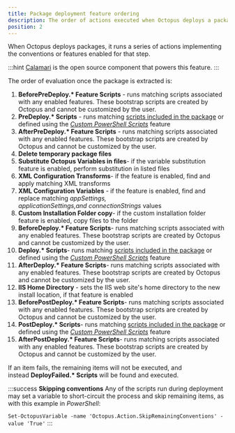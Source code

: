 ```yaml
---
title: Package deployment feature ordering
description: The order of actions executed when Octopus deploys a package.
position: 2
---
```


When Octopus deploys packages, it runs a series of actions implementing the conventions or features enabled for that step.

:::hint
[Calamari](https://github.com/OctopusDeploy/Calamari) is the open source component that powers this feature.
:::

The order of evaluation once the package is extracted is:

1. **BeforePreDeploy.\* Feature Scripts** - runs matching scripts associated with any enabled features. These bootstrap scripts are created by Octopus and cannot be customized by the user.
2. **PreDeploy.\* Scripts** - runs matching [scripts included in the package](/docs/deploying-applications/custom-scripts/index.md#Customscripts-ScriptsinPackages) or defined using the *[Custom PowerShell Scripts](/docs/deploying-applications/custom-scripts/index.md#Customscripts-Scriptsinpackagesteps)* feature
3. **AfterPreDeploy.\* Feature Scripts** - runs matching scripts associated with any enabled features. These bootstrap scripts are created by Octopus and cannot be customized by the user.
4. **Delete temporary package files**
5. **Substitute Octopus Variables in files**- if the variable substitution feature is enabled, perform substitution in listed files
6. **XML Configuration Transforms**- if the feature is enabled, find and apply matching XML transforms
7. **XML Configuration Variables** - if the feature is enabled, find and replace matching *appSettings, applicationSettings,and connectionStrings* values
8. **Custom Installation Folder copy**- if the custom installation folder feature is enabled, copy files to the folder
9. **BeforeDeploy.\* Feature Scripts**- runs matching scripts associated with any enabled features. These bootstrap scripts are created by Octopus and cannot be customized by the user.
10. **Deploy.\* Scripts**- runs matching [scripts included in the package](/docs/deploying-applications/custom-scripts/index.md#Customscripts-ScriptsinPackages) or defined using the *[Custom PowerShell Scripts](/docs/deploying-applications/custom-scripts/index.md#Customscripts-Scriptsinpackagesteps)* feature
11. **AfterDeploy.\* Feature Scripts**- runs matching scripts associated with any enabled features. These bootstrap scripts are created by Octopus and cannot be customized by the user.
12. **IIS Home Directory** - sets the IIS web site's home directory to the new install location, if that feature is enabled
13. **BeforePostDeploy.\* Feature Scripts**- runs matching scripts associated with any enabled features. These bootstrap scripts are created by Octopus and cannot be customized by the user.
14. **PostDeploy.\* Scripts**- runs matching [scripts included in the package](/docs/deploying-applications/custom-scripts/index.md#Customscripts-ScriptsinPackages) or defined using the *[Custom PowerShell Scripts](/docs/deploying-applications/custom-scripts/index.md#Customscripts-Scriptsinpackagesteps)* feature
15. **AfterPostDeploy.\* Feature Scripts**- runs matching scripts associated with any enabled features. These bootstrap scripts are created by Octopus and cannot be customized by the user.

If an item fails, the remaining items will not be executed, and instead **DeployFailed.\* Scripts** will be found and executed.

:::success
**Skipping conventions**
Any of the scripts run during deployment may set a variable to short-circuit the process and skip remaining items, as with this example in *PowerShell*:

`Set-OctopusVariable -name 'Octopus.Action.SkipRemainingConventions' -value 'True'`
:::
